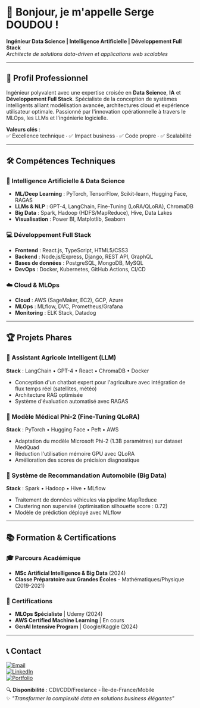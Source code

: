 # 👋 Bonjour, je m'appelle Serge DOUDOU !

**Ingénieur Data Science | Intelligence Artificielle | Développement Full Stack**  
*Architecte de solutions data-driven et applications web scalables*

---

## 🚀 Profil Professionnel

Ingénieur polyvalent avec une expertise croisée en **Data Science**, **IA** et **Développement Full Stack**. Spécialiste de la conception de systèmes intelligents alliant modélisation avancée, architectures cloud et expérience utilisateur optimale. Passionné par l'innovation opérationnelle à travers le MLOps, les LLMs et l'ingénierie logicielle.

**Valeurs clés** :  
✅ Excellence technique ∙ ✅ Impact business ∙ ✅ Code propre ∙ ✅ Scalabilité

---

## 🛠️ Compétences Techniques

### 🤖 Intelligence Artificielle & Data Science
- **ML/Deep Learning** : PyTorch, TensorFlow, Scikit-learn, Hugging Face, RAGAS
- **LLMs & NLP** : GPT-4, LangChain, Fine-Tuning (LoRA/QLoRA), ChromaDB
- **Big Data** : Spark, Hadoop (HDFS/MapReduce), Hive, Data Lakes
- **Visualisation** : Power BI, Matplotlib, Seaborn

### 💻 Développement Full Stack
- **Frontend** : React.js, TypeScript, HTML5/CSS3
- **Backend** : Node.js/Express, Django, REST API, GraphQL
- **Bases de données** : PostgreSQL, MongoDB, MySQL
- **DevOps** : Docker, Kubernetes, GitHub Actions, CI/CD

### ☁️ Cloud & MLOps
- **Cloud** : AWS (SageMaker, EC2), GCP, Azure
- **MLOps** : MLflow, DVC, Prometheus/Grafana
- **Monitoring** : ELK Stack, Datadog

---

## 🏆 Projets Phares

### 🌾 Assistant Agricole Intelligent (LLM)
**Stack** : LangChain • GPT-4 • React • ChromaDB • Docker  
- Conception d'un chatbot expert pour l'agriculture avec intégration de flux temps réel (satellites, météo)
- Architecture RAG optimisée 
- Système d'évaluation automatisé avec RAGAS

### 🏥 Modèle Médical Phi-2 (Fine-Tuning QLoRA)
**Stack** : PyTorch • Hugging Face • Peft • AWS  
- Adaptation du modèle Microsoft Phi-2 (1.3B paramètres) sur dataset MedQuad
- Réduction l'utilisation mémoire GPU avec QLoRA
- Amélioration  des scores de précision diagnostique

### 🚗 Système de Recommandation Automobile (Big Data)
**Stack** : Spark • Hadoop • Hive • MLflow  
- Traitement  de données véhicules via pipeline MapReduce
- Clustering non supervisé (optimisation silhouette score : 0.72)
- Modèle de prédiction déployé avec MLflow 

---

## 📚 Formation & Certifications

### 🎓 Parcours Académique
- **MSc Artificial Intelligence & Big Data** (2024)  
- **Classe Préparatoire aux Grandes Écoles** - Mathématiques/Physique (2019-2021)

### 📜 Certifications
- **MLOps Spécialiste** | Udemy (2024)
- **AWS Certified Machine Learning** | En cours
- **GenAI Intensive Program** | Google/Kaggle (2024)

---

## 📞 Contact

[![Email](https://img.shields.io/badge/Email-sergetouvoly01@gmail.com-important?style=flat&logo=gmail)](mailto:sergetouvoly01@gmail.com)  
[![LinkedIn](https://img.shields.io/badge/LinkedIn-Serge_DOUDOU-blue?style=flat&logo=linkedin)](https://linkedin.com/in/sergetouvoly)  
[![Portfolio](https://img.shields.io/badge/Portfolio-En_construction-success?style=flat)]()

🔍 **Disponibilité** : CDI/CDD/Freelance - Île-de-France/Mobile  
✨ *"Transformer la complexité data en solutions business élégantes"*
